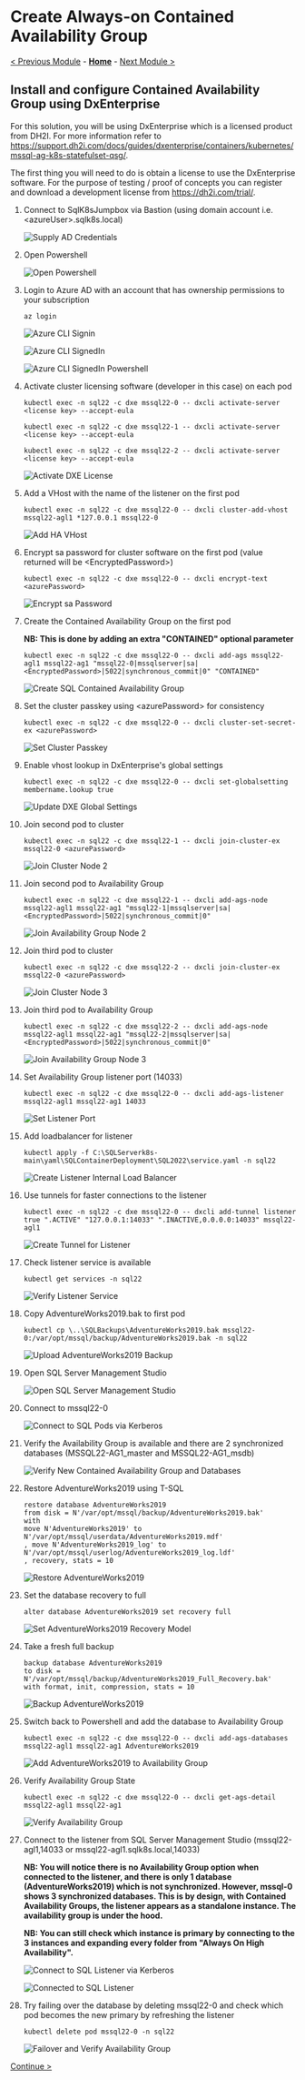 # Create Always-on Contained Availability Group

[< Previous Module](../modules/sql22.md) - **[Home](../README.md)** - [Next Module >](../modules/monitor.md)

## Install and configure Contained Availability Group using DxEnterprise

For this solution, you will be using DxEnterprise which is a licensed product from DH2I.  For more information refer to https://support.dh2i.com/docs/guides/dxenterprise/containers/kubernetes/mssql-ag-k8s-statefulset-qsg/.

The first thing you will need to do is obtain a license to use the DxEnterprise software.  For the purpose of testing / proof of concepts you can register and download a development license from https://dh2i.com/trial/.

1. Connect to SqlK8sJumpbox via Bastion (using domain account i.e. \<azureUser\>.sqlk8s.local)

    ![Supply AD Credentials](media/SupplyADCredentials.jpg)

2. Open Powershell

    ![Open Powershell](media/OpenPowershell.jpg)

3. Login to Azure AD with an account that has ownership permissions to your subscription

    ```text
    az login
    ```

    ![Azure CLI Signin](media/AzureCLISignin.jpg)

    ![Azure CLI SignedIn](media/AzureCLISignedIn.jpg)

    ![Azure CLI SignedIn Powershell](media/AzureCLISignedInPowershell.jpg)

4. Activate cluster licensing software (developer in this case) on each pod

    ```text
    kubectl exec -n sql22 -c dxe mssql22-0 -- dxcli activate-server <license key> --accept-eula
    ```

    ```text
    kubectl exec -n sql22 -c dxe mssql22-1 -- dxcli activate-server <license key> --accept-eula
    ```

    ```text
    kubectl exec -n sql22 -c dxe mssql22-2 -- dxcli activate-server <license key> --accept-eula
    ```

    ![Activate DXE License](media/ActivateDXELicense22.jpg)

5. Add a VHost with the name of the listener on the first pod

    ```text
    kubectl exec -n sql22 -c dxe mssql22-0 -- dxcli cluster-add-vhost mssql22-agl1 *127.0.0.1 mssql22-0
    ```

    ![Add HA VHost](media/AddHaVHost22.jpg)

6. Encrypt sa password for cluster software on the first pod (value returned will be \<EncryptedPassword\>)

    ```text
    kubectl exec -n sql22 -c dxe mssql22-0 -- dxcli encrypt-text <azurePassword>
    ```

    ![Encrypt sa Password](media/EncryptSAPassword22.jpg)

7. Create the Contained Availability Group on the first pod

    **NB: This is done by adding an extra \"CONTAINED\" optional parameter**

    ```text
    kubectl exec -n sql22 -c dxe mssql22-0 -- dxcli add-ags mssql22-agl1 mssql22-ag1 "mssql22-0|mssqlserver|sa|<EncryptedPassword>|5022|synchronous_commit|0" "CONTAINED"
    ```

    ![Create SQL Contained Availability Group](media/CreateSqlAg22.jpg)

8. Set the cluster passkey using \<azurePassword\> for consistency

    ```text
    kubectl exec -n sql22 -c dxe mssql22-0 -- dxcli cluster-set-secret-ex <azurePassword>
    ```

    ![Set Cluster Passkey](media/SetClusterPasskey22.jpg)

9. Enable vhost lookup in DxEnterprise's global settings

    ```text
    kubectl exec -n sql22 -c dxe mssql22-0 -- dxcli set-globalsetting membername.lookup true
    ```

    ![Update DXE Global Settings](media/UpdateDxeGlobalSettings22.jpg)

10. Join second pod to cluster

    ```text
    kubectl exec -n sql22 -c dxe mssql22-1 -- dxcli join-cluster-ex mssql22-0 <azurePassword>
    ```

    ![Join Cluster Node 2](media/JoinClusterNode222.jpg)

11. Join second pod to Availability Group

    ```text
    kubectl exec -n sql22 -c dxe mssql22-1 -- dxcli add-ags-node mssql22-agl1 mssql22-ag1 "mssql22-1|mssqlserver|sa|<EncryptedPassword>|5022|synchronous_commit|0"
    ```

    ![Join Availability Group Node 2](media/JoinAgNode222.jpg)

12. Join third pod to cluster

    ```text
    kubectl exec -n sql22 -c dxe mssql22-2 -- dxcli join-cluster-ex mssql22-0 <azurePassword>
    ```

    ![Join Cluster Node 3](media/JoinClusterNode322.jpg)

13. Join third pod to Availability Group

    ```text
    kubectl exec -n sql22 -c dxe mssql22-2 -- dxcli add-ags-node mssql22-agl1 mssql22-ag1 "mssql22-2|mssqlserver|sa|<EncryptedPassword>|5022|synchronous_commit|0"
    ```

    ![Join Availability Group Node 3](media/JoinAgNode322.jpg)

14. Set Availability Group listener port (14033)

    ```text
    kubectl exec -n sql22 -c dxe mssql22-0 -- dxcli add-ags-listener mssql22-agl1 mssql22-ag1 14033
    ```

    ![Set Listener Port](media/SetListenerPort22.jpg)

15. Add loadbalancer for listener

    ```text
    kubectl apply -f C:\SQLServerk8s-main\yaml\SQLContainerDeployment\SQL2022\service.yaml -n sql22
    ```

    ![Create Listener Internal Load Balancer](media/CreateListenerILB22.jpg)

16. Use tunnels for faster connections to the listener

    ```text
    kubectl exec -n sql22 -c dxe mssql22-0 -- dxcli add-tunnel listener true ".ACTIVE" "127.0.0.1:14033" ".INACTIVE,0.0.0.0:14033" mssql22-agl1
    ```

    ![Create Tunnel for Listener](media/CreateListenerTunnel22.jpg)

17. Check listener service is available

    ```text
    kubectl get services -n sql22
    ```

    ![Verify Listener Service](media/VerifyListenerService22.jpg)

18. Copy AdventureWorks2019.bak to first pod

    ```text
    kubectl cp \..\SQLBackups\AdventureWorks2019.bak mssql22-0:/var/opt/mssql/backup/AdventureWorks2019.bak -n sql22
    ```

    ![Upload AdventureWorks2019 Backup](media/UploadSqlBackup22.jpg)

19. Open SQL Server Management Studio

    ![Open SQL Server Management Studio](media/OpenSSMS.jpg)

20. Connect to mssql22-0

    ![Connect to SQL Pods via Kerberos](media/ConnectSQLKerberos22.jpg)

21. Verify the Availability Group is available and there are 2 synchronized databases (MSSQL22-AG1_master and MSSQL22-AG1_msdb)

    ![Verify New Contained Availability Group and Databases](media/VerifyNewAgDatabases.jpg)

22. Restore AdventureWorks2019 using T-SQL

    ```text
    restore database AdventureWorks2019
    from disk = N'/var/opt/mssql/backup/AdventureWorks2019.bak'
    with
    move N'AdventureWorks2019' to N'/var/opt/mssql/userdata/AdventureWorks2019.mdf'
    , move N'AdventureWorks2019_log' to N'/var/opt/mssql/userlog/AdventureWorks2019_log.ldf'
    , recovery, stats = 10
    ```

    ![Restore AdventureWorks2019](media/RestoreDatabase22.jpg)


23. Set the database recovery to full

    ```text
    alter database AdventureWorks2019 set recovery full
    ```

    ![Set AdventureWorks2019 Recovery Model](media/SetDatabaseRecoveryModel.jpg)

24. Take a fresh full backup

    ```text
    backup database AdventureWorks2019
    to disk = N'/var/opt/mssql/backup/AdventureWorks2019_Full_Recovery.bak'
    with format, init, compression, stats = 10
    ```

    ![Backup AdventureWorks2019](media/BackupDatabase.jpg)

25. Switch back to Powershell and add the database to Availability Group

    ```text
    kubectl exec -n sql22 -c dxe mssql22-0 -- dxcli add-ags-databases mssql22-agl1 mssql22-ag1 AdventureWorks2019
    ```

    ![Add AdventureWorks2019 to Availability Group](media/AddDatabaseToAg22.jpg)

26. Verify Availability Group State

    ```text
    kubectl exec -n sql22 -c dxe mssql22-0 -- dxcli get-ags-detail mssql22-agl1 mssql22-ag1
    ```

    ![Verify Availability Group](media/VerifyAg22.jpg)

27. Connect to the listener from SQL Server Management Studio (mssql22-agl1,14033 or mssql22-agl1.sqlk8s.local,14033)

    **NB: You will notice there is no Availability Group option when connected to the listener, and there is only 1 database (AdventureWorks2019) which is not synchronized.  However, mssql-0 shows 3 synchronized databases.  This is by design, with Contained Availability Groups, the listener appears as a standalone instance.  The availability group is under the hood.**

    **NB: You can still check which instance is primary by connecting to the 3 instances and expanding every folder from \"Always On High Availability\".**

    ![Connect to SQL Listener via Kerberos](media/ConnectSQLListener22.jpg)

    ![Connected to SQL Listener](media/ConnectedSQLListener22.jpg)

28. Try failing over the database by deleting mssql22-0 and check which pod becomes the new primary by refreshing the listener

    ```text
    kubectl delete pod mssql22-0 -n sql22
    ```

    ![Failover and Verify Availability Group](media/FailoverVerifyAg22.jpg)

[Continue >](../modules/monitor.md)
